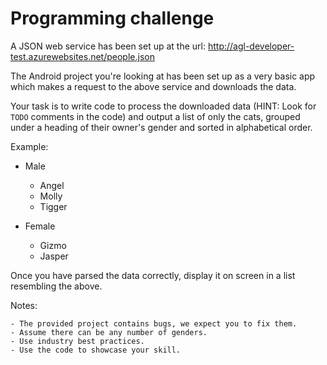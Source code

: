 # Programming challenge

A JSON web service has been set up at the url:
http://agl-developer-test.azurewebsites.net/people.json 


The Android project you're looking at has been set up as a very basic app which
makes a request to the above service and downloads the data.

Your task is to write code to process the downloaded data (HINT: Look for
`TODO` comments in the code) and output a list of only the cats, grouped under 
a heading of their owner's gender and sorted in alphabetical order.

Example:

* Male
    - Angel
    - Molly
    - Tigger

* Female
    - Gizmo
    - Jasper
    

Once you have parsed the data correctly, display it on screen in a list
resembling the above. 

Notes:

    - The provided project contains bugs, we expect you to fix them.
    - Assume there can be any number of genders.
    - Use industry best practices.
    - Use the code to showcase your skill.
